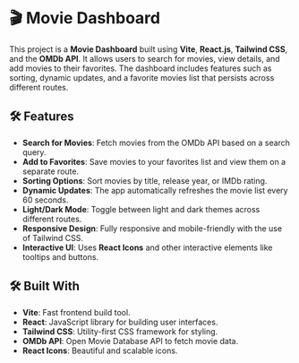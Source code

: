 # 🎬 Movie Dashboard 

This project is a **Movie Dashboard** built using **Vite**, **React.js**, **Tailwind CSS**, and the **OMDb API**. It allows users to search for movies, view details, and add movies to their favorites. The dashboard includes features such as sorting, dynamic updates, and a favorite movies list that persists across different routes.

## 🛠️ Features

- **Search for Movies**: Fetch movies from the OMDb API based on a search query.
- **Add to Favorites**: Save movies to your favorites list and view them on a separate route.
- **Sorting Options**: Sort movies by title, release year, or IMDb rating.
- **Dynamic Updates**: The app automatically refreshes the movie list every 60 seconds.
- **Light/Dark Mode**: Toggle between light and dark themes across different routes.
- **Responsive Design**: Fully responsive and mobile-friendly with the use of Tailwind CSS.
- **Interactive UI**: Uses **React Icons** and other interactive elements like tooltips and buttons.

## 🛠️ Built With

- **Vite**: Fast frontend build tool.
- **React**: JavaScript library for building user interfaces.
- **Tailwind CSS**: Utility-first CSS framework for styling.
- **OMDb API**: Open Movie Database API to fetch movie data.
- **React Icons**: Beautiful and scalable icons.